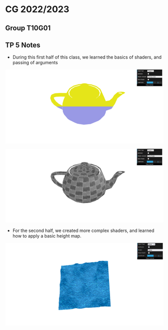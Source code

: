 # CG 2022/2023
## Group T10G01
## TP 5 Notes

- During this first half of this class, we learned the basics of shaders, and passing of arguments

![Screenshot 1](screenshots/cg-t10g01-tp5-1.png)

![Screenshot 2](screenshots/cg-t10g01-tp5-2.png)

- For the second half, we created more complex shaders, and learned how to apply a basic height map.

![Screenshot 3](screenshots/cg-t10g01-tp5-3.png)
